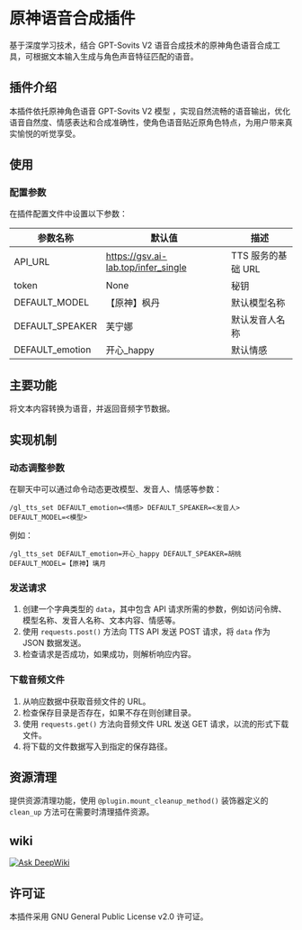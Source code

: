 # 原神语音合成插件

基于深度学习技术，结合 GPT-Sovits V2 语音合成技术的原神角色语音合成工具，可根据文本输入生成与角色声音特征匹配的语音。

## 插件介绍

本插件依托原神角色语音 GPT-Sovits V2 模型 ，实现自然流畅的语音输出，优化语音自然度、情感表达和合成准确性，使角色语音贴近原角色特点，为用户带来真实愉悦的听觉享受。

## 使用


### 配置参数

在插件配置文件中设置以下参数：

| 参数名称          | 默认值                     | 描述                       |
|-------------------|----------------------------|----------------------------|
| API_URL           | https://gsv.ai-lab.top/infer_single | TTS 服务的基础 URL       |
| token             | None                       | 秘钥                       |
| DEFAULT_MODEL     | 【原神】枫丹               | 默认模型名称               |
| DEFAULT_SPEAKER   | 芙宁娜                     | 默认发音人名称             |
| DEFAULT_emotion   | 开心_happy                 | 默认情感                   |

## 主要功能

将文本内容转换为语音，并返回音频字节数据。

## 实现机制

### 动态调整参数

在聊天中可以通过命令动态更改模型、发音人、情感等参数：

```plaintext
/gl_tts_set DEFAULT_emotion=<情感> DEFAULT_SPEAKER=<发音人> DEFAULT_MODEL=<模型>
```

例如：
```plaintext
/gl_tts_set DEFAULT_emotion=开心_happy DEFAULT_SPEAKER=胡桃 DEFAULT_MODEL=【原神】璃月
```

### 发送请求

1. 创建一个字典类型的 `data`，其中包含 API 请求所需的参数，例如访问令牌、模型名称、发音人名称、文本内容、情感等。
2. 使用 `requests.post()` 方法向 TTS API 发送 POST 请求，将 `data` 作为 JSON 数据发送。
3. 检查请求是否成功，如果成功，则解析响应内容。

### 下载音频文件

1. 从响应数据中获取音频文件的 URL。
2. 检查保存目录是否存在，如果不存在则创建目录。
3. 使用 `requests.get()` 方法向音频文件 URL 发送 GET 请求，以流的形式下载文件。
4. 将下载的文件数据写入到指定的保存路径。

## 资源清理

提供资源清理功能，使用 `@plugin.mount_cleanup_method()` 装饰器定义的 `clean_up` 方法可在需要时清理插件资源。

## wiki
[![Ask DeepWiki](https://deepwiki.com/badge.svg)](https://deepwiki.com/yang208115/gl_tts)

## 许可证

本插件采用 GNU General Public License v2.0 许可证。
